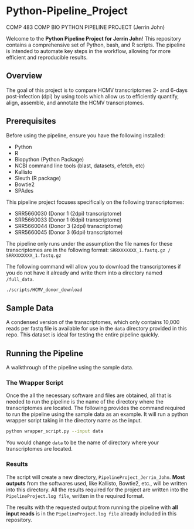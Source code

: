 # Python-Pipeline_Project
COMP 483 COMP BIO PYTHON PIPELINE PROJECT (Jerrin John)

Welcome to the **Python Pipeline Project for Jerrin John**! This repository contains a comprehensive set of Python, bash, and R scripts. The pipeline is intended to automate key steps in the workflow, allowing for more efficient and reproducible results.

## Overview

The goal of this project is to compare HCMV transcriptomes 2- and 6-days post-infection (dpi) by using tools which allow us to efficiently quantify, align, assemble, and annotate the HCMV transcriptomes.

## Prerequisites

Before using the pipeline, ensure you have the following installed:
- Python
- R
- Biopython (Python Package)
- NCBI command line tools (blast, datasets, efetch, etc)
- Kallisto
- Sleuth (R package)
- Bowtie2
- SPAdes

This pipeline project focuses specifically on the following transcriptomes:
- SRR5660030 (Donor 1 (2dpi) transcriptome)
- SRR5660033 (Donor 1 (6dpi) transcriptome)
- SRR5660044 (Donor 3 (2dpi) transcriptome)
- SRR5660045 (Donor 3 (6dpi) transcriptome)

The pipeline only runs under the assumption the file names for these transcriptomes are in the following format:
`SRRXXXXXXX_1.fastq.gz / SRRXXXXXXX_1.fastq.gz`

The following command will allow you to download the transcriptomes if you do not have it already and write them into a directory named `/full_data`.
```bash
./scripts/HCMV_donor_download
```

## Sample Data

A condensed version of the transcriptomes, which only contains  10,000 reads per fastq file is available for use in the `data` directory provided in this repo. This dataset is ideal for testing the entire pipeline quickly.

## Running the Pipeline

A walkthrough of the pipeline using the sample data.

### The Wrapper Script

Once the all the necessary software and files are obtained, all that is needed to run the pipeline is the name of the directory where the transcriptomes are located. The following provides the command required to run the pipeline using the sample data as an example. It will run a python wrapper script taking in the directory name as the input.
```bash
python wrapper_script.py --input data
```
You would change `data` to be the name of directory where your transcriptomes are located. 

### Results
The script will create a new directory, `PipelineProject_Jerrin_John`. **Most outputs** from the softwares used, like Kallisto, Bowtie2, etc., will be written into this directory. All the results required for the project are written into the `PipelineProject.log file`, written in the required format. 

The results with the requested output from running the pipeline with **all input reads** is in the `PipelineProject.log file` already included in this repository. 

